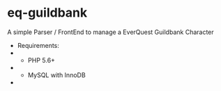 # eq-guildbank
A simple Parser / FrontEnd to manage a EverQuest Guildbank Character

* Requirements:
* - PHP 5.6+
* - MySQL with InnoDB
*